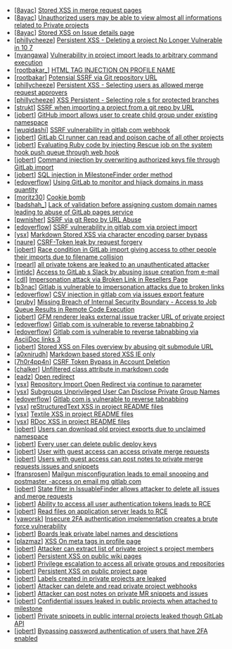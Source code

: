 * [[8ayac](https://hackerone.com/8ayac)] [Stored XSS in merge request pages](https://hackerone.com/reports/409380)
* [[8ayac](https://hackerone.com/8ayac)] [Unauthorized users may be able to view almost all informations related to Private projects ](https://hackerone.com/reports/407763)
* [[8ayac](https://hackerone.com/8ayac)] [Stored XSS on Issue details page](https://hackerone.com/reports/384255)
* [[phillycheeze](https://hackerone.com/phillycheeze)] [Persistent XSS - Deleting a project No Longer Vulnerable in 10 7 ](https://hackerone.com/reports/351554)
* [[nyangawa](https://hackerone.com/nyangawa)] [Vulnerability in project import leads to arbitrary command execution](https://hackerone.com/reports/378148)
* [[rootbakar_](https://hackerone.com/rootbakar_)] [HTML TAG INJECTION ON PROFILE NAME](https://hackerone.com/reports/358001)
* [[rootbakar](https://hackerone.com/rootbakar)] [Potensial SSRF via Git repository URL ](https://hackerone.com/reports/359288)
* [[phillycheeze](https://hackerone.com/phillycheeze)] [Persistent XSS - Selecting users as allowed merge request approvers](https://hackerone.com/reports/346217)
* [[phillycheeze](https://hackerone.com/phillycheeze)] [XSS Persistent - Selecting role s for protected branches](https://hackerone.com/reports/346111)
* [[strukt](https://hackerone.com/strukt)] [SSRF when importing a project from a git repo by URL](https://hackerone.com/reports/135937)
* [[jobert](https://hackerone.com/jobert)] [GitHub import allows user to create child group under existing namespace](https://hackerone.com/reports/301137)
* [[wuqidashi](https://hackerone.com/wuqidashi)] [SSRF vulnerability in gitlab com webhook](https://hackerone.com/reports/301924)
* [[jobert](https://hackerone.com/jobert)] [GitLab CI runner can read and poison cache of all other projects](https://hackerone.com/reports/301432)
* [[jobert](https://hackerone.com/jobert)] [Evaluating Ruby code by injecting Rescue job on the system hook push queue through web hook](https://hackerone.com/reports/299473)
* [[jobert](https://hackerone.com/jobert)] [Command injection by overwriting authorized keys file through GitLab import](https://hackerone.com/reports/298873)
* [[jobert](https://hackerone.com/jobert)] [SQL injection in MilestoneFinder order method](https://hackerone.com/reports/298176)
* [[edoverflow](https://hackerone.com/edoverflow)] [Using GitLab to monitor and hijack domains in mass quantity ](https://hackerone.com/reports/312118)
* [[moritz30](https://hackerone.com/moritz30)] [Cookie bomb](https://hackerone.com/reports/221041)
* [[badshah_](https://hackerone.com/badshah_)] [Lack of validation before assigning custom domain names leading to abuse of GitLab pages service](https://hackerone.com/reports/296907)
* [[pwnisher](https://hackerone.com/pwnisher)] [SSRF via git Repo by URL Abuse](https://hackerone.com/reports/191216)
* [[edoverflow](https://hackerone.com/edoverflow)] [SSRF vulnerability in gitlab com via project import ](https://hackerone.com/reports/215105)
* [[ysx](https://hackerone.com/ysx)] [ Markdown Stored XSS via character encoding parser bypass](https://hackerone.com/reports/270999)
* [[naure](https://hackerone.com/naure)] [CSRF-Token leak by request forgery](https://hackerone.com/reports/221432)
* [[jobert](https://hackerone.com/jobert)] [Race condition in GitLab import giving access to other people their imports due to filename collision](https://hackerone.com/reports/214028)
* [[rpearl](https://hackerone.com/rpearl)] [all private tokens are leaked to an unauthenticated attacker](https://hackerone.com/reports/268794)
* [[intidc](https://hackerone.com/intidc)] [Access to GitLab s Slack by abusing issue creation from e-mail](https://hackerone.com/reports/218230)
* [[cdl](https://hackerone.com/cdl)] [Impersonation attack via Broken Link in Resellers Page](https://hackerone.com/reports/266908)
* [[b3nac](https://hackerone.com/b3nac)] [Gitlab is vulnerable to impersonation attacks due to broken links](https://hackerone.com/reports/265696)
* [[edoverflow](https://hackerone.com/edoverflow)] [CSV injection in gitlab com via issues export feature ](https://hackerone.com/reports/216243)
* [[pruby](https://hackerone.com/pruby)] [Missing Breach of Internal Security Boundary - Access to Job Queue Results in Remote Code Execution](https://hackerone.com/reports/224198)
* [[jobert](https://hackerone.com/jobert)] [GFM renderer leaks external issue tracker URL of private project](https://hackerone.com/reports/133717)
* [[edoverflow](https://hackerone.com/edoverflow)] [Gitlab com is vulnerable to reverse tabnabbing  2 ](https://hackerone.com/reports/212629)
* [[edoverflow](https://hackerone.com/edoverflow)] [Gitlab com is vulnerable to reverse tabnabbing via AsciiDoc links  3 ](https://hackerone.com/reports/213114)
* [[jobert](https://hackerone.com/jobert)] [Stored XSS on Files overview by abusing git submodule URL](https://hackerone.com/reports/218872)
* [[a0xnirudh](https://hackerone.com/a0xnirudh)] [Markdown based stored XSS IE only ](https://hackerone.com/reports/118024)
* [[7h0r4pp4n](https://hackerone.com/7h0r4pp4n)] [CSRF Token Bypass in Account Deletion](https://hackerone.com/reports/182487)
* [[chalker](https://hackerone.com/chalker)] [Unfiltered class attribute in markdown code](https://hackerone.com/reports/216453)
* [[eadz](https://hackerone.com/eadz)] [Open redirect](https://hackerone.com/reports/214034)
* [[ysx](https://hackerone.com/ysx)] [ Repository Import Open Redirect via continue to  parameter ](https://hackerone.com/reports/215970)
* [[ysx](https://hackerone.com/ysx)] [ Subgroups Unprivileged User Can Disclose Private Group Names](https://hackerone.com/reports/215384)
* [[edoverflow](https://hackerone.com/edoverflow)] [Gitlab com is vulnerable to reverse tabnabbing ](https://hackerone.com/reports/211065)
* [[ysx](https://hackerone.com/ysx)] [ reStructuredText XSS in project README files](https://hackerone.com/reports/205497)
* [[ysx](https://hackerone.com/ysx)] [ Textile XSS in project README files](https://hackerone.com/reports/205498)
* [[ysx](https://hackerone.com/ysx)] [ RDoc XSS in project README files](https://hackerone.com/reports/200693)
* [[jobert](https://hackerone.com/jobert)] [Users can download old project exports due to unclaimed namespace](https://hackerone.com/reports/195058)
* [[jobert](https://hackerone.com/jobert)] [Every user can delete public deploy keys](https://hackerone.com/reports/195088)
* [[jobert](https://hackerone.com/jobert)] [User with guest access can access private merge requests](https://hackerone.com/reports/195134)
* [[jobert](https://hackerone.com/jobert)] [Users with guest access can post notes to private merge requests issues and snippets](https://hackerone.com/reports/195140)
* [[fransrosen](https://hackerone.com/fransrosen)] [Mailgun misconfiguration leads to email snooping and postmaster -access on email mg gitlab com](https://hackerone.com/reports/174983)
* [[jobert](https://hackerone.com/jobert)] [State filter in IssuableFinder allows attacker to delete all issues and merge requests](https://hackerone.com/reports/186194)
* [[jobert](https://hackerone.com/jobert)] [Ability to access all user authentication tokens leads to RCE](https://hackerone.com/reports/158330)
* [[jobert](https://hackerone.com/jobert)] [Read files on application server leads to RCE](https://hackerone.com/reports/178152)
* [[yaworsk](https://hackerone.com/yaworsk)] [Insecure 2FA authentication implementation creates a brute force vulnerability](https://hackerone.com/reports/149598)
* [[jobert](https://hackerone.com/jobert)] [Boards leak private label names and desciptions](https://hackerone.com/reports/162147)
* [[plazmaz](https://hackerone.com/plazmaz)] [XSS On meta tags in profile page](https://hackerone.com/reports/159984)
* [[jobert](https://hackerone.com/jobert)] [Attacker can extract list of private project s project members](https://hackerone.com/reports/128051)
* [[jobert](https://hackerone.com/jobert)] [Persistent XSS on public wiki pages](https://hackerone.com/reports/136333)
* [[jobert](https://hackerone.com/jobert)] [Privilege escalation to access all private groups and repositories](https://hackerone.com/reports/131210)
* [[jobert](https://hackerone.com/jobert)] [Persistent XSS on public project page](https://hackerone.com/reports/129736)
* [[jobert](https://hackerone.com/jobert)] [Labels created in private projects are leaked](https://hackerone.com/reports/132777)
* [[jobert](https://hackerone.com/jobert)] [Attacker can delete and read private project webhooks](https://hackerone.com/reports/134292)
* [[jobert](https://hackerone.com/jobert)] [Attacker can post notes on private MR snippets and issues](https://hackerone.com/reports/134299)
* [[jobert](https://hackerone.com/jobert)] [Confidential issues leaked in public projects when attached to milestone](https://hackerone.com/reports/134300)
* [[jobert](https://hackerone.com/jobert)] [Private snippets in public  internal projects leaked though GitLab API](https://hackerone.com/reports/134305)
* [[jobert](https://hackerone.com/jobert)] [Bypassing password authentication of users that have 2FA enabled](https://hackerone.com/reports/128085)
